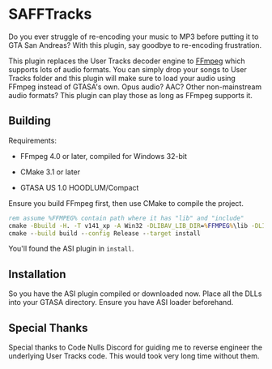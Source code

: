 SAFFTracks
======

Do you ever struggle of re-encoding your music to MP3 before putting it to GTA San Andreas?
With this plugin, say goodbye to re-encoding frustration.

This plugin replaces the User Tracks decoder engine to [FFmpeg](https://www.ffmpeg.org/)
which supports lots of audio formats. You can simply drop your songs to User Tracks folder
and this plugin will make sure to load your audio using FFmpeg instead of GTASA's own.
Opus audio? AAC? Other non-mainstream audio formats? This plugin can play those as long as
FFmpeg supports it.

Building
-----

Requirements:

* FFmpeg 4.0 or later, compiled for Windows 32-bit

* CMake 3.1 or later

* GTASA US 1.0 HOODLUM/Compact

Ensure you build FFmpeg first, then use CMake to compile the project.

```cmd
rem assume %FFMPEG% contain path where it has "lib" and "include"
cmake -Bbuild -H. -T v141_xp -A Win32 -DLIBAV_LIB_DIR=%FFMPEG%\lib -DLIBAV_INCLUDE_DIR=%FFMPEG%\include -DCMAKE_INSTALL_PREFIX=%CD%\install
cmake --build build --config Release --target install
```

You'll found the ASI plugin in `install`.

Installation
-----

So you have the ASI plugin compiled or downloaded now. Place all the DLLs into your GTASA directory.
Ensure you have ASI loader beforehand.

Special Thanks
-----

Special thanks to Code Nulls Discord for guiding me to reverse engineer the underlying User Tracks
code. This would took very long time without them.
